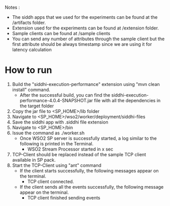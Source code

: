 Notes :
* The siddh apps that we used for the experiments can be found at the /artifacts folder.
* Extension used for the experiments can be found at /extension folder.
* Sample clients can be found at /sample clients
* You can send any number of attributes through the sample client but the first attribute should be always timestamp
  since we are using it for latency calculation

How to run
==========

1. Build the "siddhi-execution-performance" extension using "mvn clean install" command.
   * After the successful build, you can find the siddhi-execution-performance-4.0.4-SNAPSHOT.jar file with all the
     dependencies in the target folder
2. Copy the jar file to <SP_HOME>/lib folder
3. Navigate to <SP_HOME>/wso2/worker/deployment/siddhi-files
4. Save the siddhi app with .siddhi file extension
5. Navigate to <SP_HOME>/bin
6. Issue the command as ./worker.sh
    * Once WSO2 SP server is successfully started, a log similar to the following is printed in the Terminal.
        * WSO2 Stream Processor started in x sec
7. TCP-Client should be replaced instead of the sample TCP client available in SP pack.
8. Start the TCP-Client using "ant" command
    * If the client starts successfully, the following messages appear on the terminal.
        * TCP client connected.
    * If the client sends all the events successfully, the following message appear on the terminal.
        * TCP client finished sending events